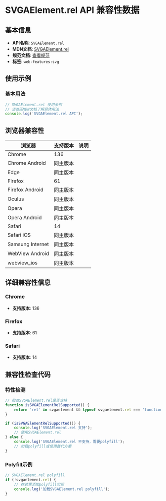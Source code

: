 # SVGAElement.rel API 兼容性数据

## 基本信息

- **API名称**: `SVGAElement.rel`
- **MDN文档**: [SVGAElement.rel](https://developer.mozilla.org/docs/Web/API/SVGAElement/rel)
- **规范文档**: [查看规范](https://svgwg.org/svg2-draft/linking.html#__svg__SVGAElement__rel)
- **标签**: `web-features:svg`

## 使用示例

### 基本用法

```javascript
// SVGAElement.rel 使用示例
// 请查阅MDN文档了解具体用法
console.log('SVGAElement.rel API');
```

## 浏览器兼容性

| 浏览器 | 支持版本 | 说明 |
|--------|----------|------|
| Chrome | 136 |  |
| Chrome Android | 同主版本 |  |
| Edge | 同主版本 |  |
| Firefox | 61 |  |
| Firefox Android | 同主版本 |  |
| Oculus | 同主版本 |  |
| Opera | 同主版本 |  |
| Opera Android | 同主版本 |  |
| Safari | 14 |  |
| Safari iOS | 同主版本 |  |
| Samsung Internet | 同主版本 |  |
| WebView Android | 同主版本 |  |
| webview_ios | 同主版本 |  |

## 详细兼容性信息

### Chrome

- **支持版本**: 136

### Firefox

- **支持版本**: 61

### Safari

- **支持版本**: 14

## 兼容性检查代码

### 特性检测

```javascript
// 检查SVGAElement.rel是否支持
function isSVGAElementRelSupported() {
    return 'rel' in svgaelement && typeof svgaelement.rel === 'function';
}

if (isSVGAElementRelSupported()) {
    console.log('SVGAElement.rel 支持');
    // 使用SVGAElement.rel
} else {
    console.log('SVGAElement.rel 不支持，需要polyfill');
    // 加载polyfill或使用替代方案
}
```

### Polyfill示例

```javascript
// SVGAElement.rel polyfill
if (!svgaelement.rel) {
    // 在这里添加polyfill实现
    console.log('加载SVGAElement.rel polyfill');
}
```

